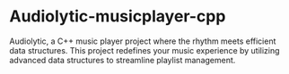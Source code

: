 # Audiolytic-musicplayer-cpp
 Audiolytic, a C++ music player project where the rhythm meets efficient data structures. This project redefines your music experience by utilizing advanced data structures to streamline playlist management. 
